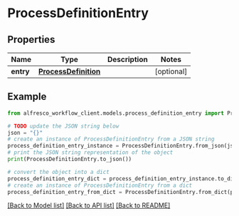 # ProcessDefinitionEntry


## Properties

Name | Type | Description | Notes
------------ | ------------- | ------------- | -------------
**entry** | [**ProcessDefinition**](ProcessDefinition.md) |  | [optional] 

## Example

```python
from alfresco_workflow_client.models.process_definition_entry import ProcessDefinitionEntry

# TODO update the JSON string below
json = "{}"
# create an instance of ProcessDefinitionEntry from a JSON string
process_definition_entry_instance = ProcessDefinitionEntry.from_json(json)
# print the JSON string representation of the object
print(ProcessDefinitionEntry.to_json())

# convert the object into a dict
process_definition_entry_dict = process_definition_entry_instance.to_dict()
# create an instance of ProcessDefinitionEntry from a dict
process_definition_entry_from_dict = ProcessDefinitionEntry.from_dict(process_definition_entry_dict)
```
[[Back to Model list]](../README.md#documentation-for-models) [[Back to API list]](../README.md#documentation-for-api-endpoints) [[Back to README]](../README.md)


